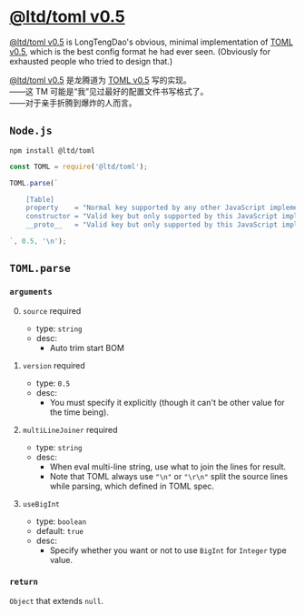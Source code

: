 
[node]: https://www.npmjs.com/package/@ltd/toml
[spec-en]: https://github.com/toml-lang/toml/blob/master/versions/en/toml-v0.5.0.md "Tom's Obvious, Minimal Language"
[spec-cn]: https://github.com/toml-lang/toml/blob/master/versions/cn/toml-v0.5.0.md "汤姆的简明语言"

[@ltd/toml v0.5][node]
======================

[@ltd/toml v0.5][node] is LongTengDao's obvious, minimal implementation of [TOML v0.5][spec-en],
which is the best config format he had ever seen.
(Obviously for exhausted people who tried to design that.)

[@ltd/toml v0.5][node] 是龙腾道为 [TOML v0.5][spec-cn] 写的实现。  
——这 TM 可能是“我”见过最好的配置文件书写格式了。  
——对于亲手折腾到爆炸的人而言。

`Node.js`
---------

```
npm install @ltd/toml
```

```js
const TOML = require('@ltd/toml');

TOML.parse(`

    [Table]
    property    = "Normal key supported by any other JavaScript implementation."
    constructor = "Valid key but only supported by this JavaScript implementation."
    __proto__   = "Valid key but only supported by this JavaScript implementation."

`, 0.5, '\n');
```

`TOML.parse`
------------

### `arguments`

0.  `source` required
    *   type: `string`
    +   desc:
        *    Auto trim start BOM

1.  `version` required
    *   type: `0.5`
    +   desc:
        *   You must specify it explicitly (though it can't be other value for the time being).

2.  `multiLineJoiner` required
    *   type: `string`
    +   desc:
        *   When eval multi-line string, use what to join the lines for result.
        *   Note that TOML always use `"\n"` or `"\r\n"` split the source lines while parsing, which defined in TOML spec.

3.  `useBigInt`
    *   type: `boolean`
    *   default: `true`
    +   desc:
        *   Specify whether you want or not to use `BigInt` for `Integer` type value.

### `return`

`Object` that extends `null`.
